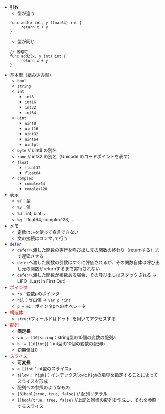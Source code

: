 - 引数
  - 型が違う
  ```
  func add(x int, y float64) int {
	   return x + y
  }
  ```
  - 型が同じ
  ```
  // 省略可
  func add2(x, y int) int {
	   return x + y
  }
  ```
- 基本型（組み込み型）
  - `bool`
  - `string`
  - `int`
    - `int8  `
    - `int16  `
    - `int32  `
    - `int64`
  - `uint`
    - `uint8`
    - `uint16`
    - `uint32`
    - `uint64`
    - `uintptr`
  - `byte` // uint8 の別名
  - `rune` // int32 の別名（Unicode のコードポイントを表す）
  - `float`
    - `float32`
    - `float64`
  - `complex`
    - `complex64`
    - `complex128`
- 表示
  - `%T`：型
  - `%v`：値
  - `%d`：int, uint, ...
  - `%g`：float64, complex128, ...
- メモ
  - 定数は`:=`を使って宣言できない
  - 文の接続はコンマ`,`で行う
- <font color=Blue>`defer`</font>
  - `defer`へ渡した関数の実行を呼び出し元の関数の終わり（returnする）まで遅延させる
  - `defer`へ渡した関数の引数はすぐに評価されるが、その関数自体は呼び出し元の関数がreturnするまで実行されない
  - `defer`へ渡した関数が複数ある場合、その呼び出しはスタックされる
  → LIFO（Last In First Out）
- <font color=Red>ポインタ</font>
  - `*p`：変数pのポインタ
  - `nil`：ゼロ値
  → `var p *int`
  - `p = &i`：ポインタpへのオペレータ
- <font color=Red>構造体</font>
  - `struct`フィールドはドット`.`を用いてアクセスする
- <font color=Red>配列</font>
  - __固定長__
  - `var a [10]string`：string型の10個の変数の配列a
  - `b := [10]int{}`：int型の10個の変数の配列b
  - 初期値は0
- <font color=Red>スライス</font>
  - __可変長__
  - `a []int`：int型のスライスa
  - `a[low : high]`：インデックス`low`と`high`の境界を指定することによってスライスを形成
  - 配列への参照のようなもの
  - `[3]bool{true, true, false}` // 配列リテラル
  - `[]bool{true, true, false}` //上記と同様の配列を作成し、それを参照するスライス

